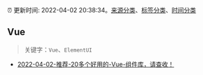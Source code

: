 :alarm_clock: 更新时间: 2022-04-02 20:38:34。[来源分类](../README.md)、[标签分类](../TAGS.md)、[时间分类](../TIMELINE.md)

## Vue


> 关键字：`Vue`、`ElementUI`



- [2022-04-02-推荐-20多个好用的-Vue-组件库，请查收！](https://toutiao.io/k/sskayyw) 